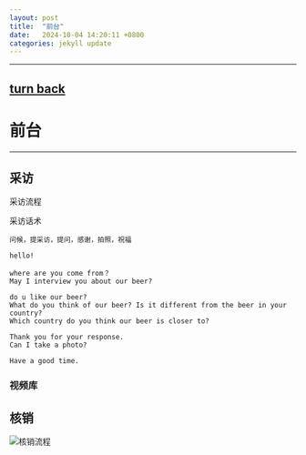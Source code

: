 ```yaml
---
layout: post
title:  "前台"
date:   2024-10-04 14:20:11 +0800
categories: jekyll update
---
```

---
[turn back](https://ccc-hu.github.io/sy-sc/)
---
# 前台

---

## 采访

采访流程



采访话术

```
问候，提采访，提问，感谢，拍照，祝福

hello!

where are you come from？
May I interview you about our beer?

do u like our beer?
What do you think of our beer? Is it different from the beer in your country?
Which country do you think our beer is closer to?

Thank you for your response.
Can I take a photo?

Have a good time.
```



### 视频库



## 核销

![核销流程](https://ccc-hu.github.io/images/核销流程.png)

